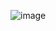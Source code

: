 ![image](https://user-images.githubusercontent.com/46931705/136459604-65971ff9-d7f7-4c6a-9907-7623e8ecd417.png)
